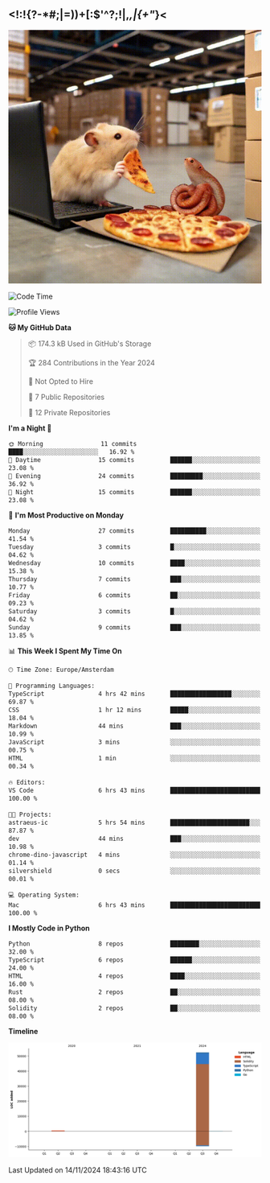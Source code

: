 ## <!:!{?-*#;|=))+[:$'^?;!|,_,|{\+"_}<

![hamster is coding in front of pc at warehouse. and then, squid eats the pizza](/public/image/0.gif)

<!--START_SECTION:waka-->
![Code Time](http://img.shields.io/badge/Code%20Time-14%20hrs%2054%20mins-blue)

![Profile Views](http://img.shields.io/badge/Profile%20Views-51-blue)

**🐱 My GitHub Data** 

> 📦 174.3 kB Used in GitHub's Storage 
 > 
> 🏆 284 Contributions in the Year 2024
 > 
> 🚫 Not Opted to Hire
 > 
> 📜 7 Public Repositories 
 > 
> 🔑 12 Private Repositories 
 > 
**I'm a Night 🦉** 

```text
🌞 Morning                11 commits          ████░░░░░░░░░░░░░░░░░░░░░   16.92 % 
🌆 Daytime                15 commits          ██████░░░░░░░░░░░░░░░░░░░   23.08 % 
🌃 Evening                24 commits          █████████░░░░░░░░░░░░░░░░   36.92 % 
🌙 Night                  15 commits          ██████░░░░░░░░░░░░░░░░░░░   23.08 % 
```
📅 **I'm Most Productive on Monday** 

```text
Monday                   27 commits          ██████████░░░░░░░░░░░░░░░   41.54 % 
Tuesday                  3 commits           █░░░░░░░░░░░░░░░░░░░░░░░░   04.62 % 
Wednesday                10 commits          ████░░░░░░░░░░░░░░░░░░░░░   15.38 % 
Thursday                 7 commits           ███░░░░░░░░░░░░░░░░░░░░░░   10.77 % 
Friday                   6 commits           ██░░░░░░░░░░░░░░░░░░░░░░░   09.23 % 
Saturday                 3 commits           █░░░░░░░░░░░░░░░░░░░░░░░░   04.62 % 
Sunday                   9 commits           ███░░░░░░░░░░░░░░░░░░░░░░   13.85 % 
```


📊 **This Week I Spent My Time On** 

```text
🕑︎ Time Zone: Europe/Amsterdam

💬 Programming Languages: 
TypeScript               4 hrs 42 mins       █████████████████░░░░░░░░   69.87 % 
CSS                      1 hr 12 mins        █████░░░░░░░░░░░░░░░░░░░░   18.04 % 
Markdown                 44 mins             ███░░░░░░░░░░░░░░░░░░░░░░   10.99 % 
JavaScript               3 mins              ░░░░░░░░░░░░░░░░░░░░░░░░░   00.75 % 
HTML                     1 min               ░░░░░░░░░░░░░░░░░░░░░░░░░   00.34 % 

🔥 Editors: 
VS Code                  6 hrs 43 mins       █████████████████████████   100.00 % 

🐱‍💻 Projects: 
astraeus-ic              5 hrs 54 mins       ██████████████████████░░░   87.87 % 
dev                      44 mins             ███░░░░░░░░░░░░░░░░░░░░░░   10.98 % 
chrome-dino-javascript   4 mins              ░░░░░░░░░░░░░░░░░░░░░░░░░   01.14 % 
silvershield             0 secs              ░░░░░░░░░░░░░░░░░░░░░░░░░   00.01 % 

💻 Operating System: 
Mac                      6 hrs 43 mins       █████████████████████████   100.00 % 
```

**I Mostly Code in Python** 

```text
Python                   8 repos             ████████░░░░░░░░░░░░░░░░░   32.00 % 
TypeScript               6 repos             ██████░░░░░░░░░░░░░░░░░░░   24.00 % 
HTML                     4 repos             ████░░░░░░░░░░░░░░░░░░░░░   16.00 % 
Rust                     2 repos             ██░░░░░░░░░░░░░░░░░░░░░░░   08.00 % 
Solidity                 2 repos             ██░░░░░░░░░░░░░░░░░░░░░░░   08.00 % 
```



**Timeline**

![Lines of Code chart](https://raw.githubusercontent.com/yosui/yosui/master/assets/bar_graph.png)


 Last Updated on 14/11/2024 18:43:16 UTC
<!--END_SECTION:waka-->
